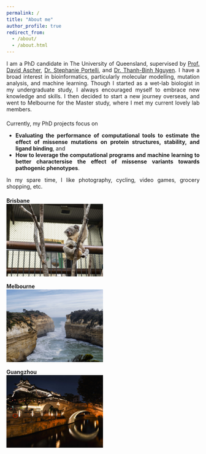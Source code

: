```yaml
---
permalink: /
title: "About me"
author_profile: true
redirect_from: 
  - /about/
  - /about.html
---
```


<div style="text-align: justify; margin-bottom: 20px;">
I am a PhD candidate in The University of Queensland, supervised by <a href="https://researchers.uq.edu.au/researcher/33027" target="_blank">Prof. David Ascher</a>, <a href="https://scholar.google.com/citations?user=UaA7NQsAAAAJ&hl=en" target="_blank">Dr. Stephanie Portelli</a>, and <a href="https://scholar.google.co.uk/citations?hl=en&user=tHGepncAAAAJ&view_op=list_works&sortby=pubdate" target="_blank">Dr. Thanh-Binh Nguyen</a>. I have a broad interest in bioinformatics, particularly molecular modelling, mutation analysis, and machine learning. Though I started as a wet-lab biologist in my undergraduate study, I always encouraged myself to embrace new knowledge and skills. I then decided to start a new journey overseas, and went to Melbourne for the Master study, where I met my current lovely lab members. 
</div>

<div style="text-align: justify; margin-bottom: 5px;">
Currently, my PhD projects focus on 
</div>

<div style="text-align: justify; margin-bottom: 5px;">
  <ul>
    <li><b>Evaluating the performance of computational tools to estimate the effect of missense mutations on protein structures, stability, and ligand binding</b>, and </li>
    <li><b>How to leverage the computational programs and machine learning to better charactersise the effect of missense variants towards pathogenic phenotypes</b>.</li>
  </ul>
</div>

<div style="text-align: justify; margin-bottom: 20px;">
In my spare time, I like photography, cycling, video games, grocery shopping, etc.
</div>


**Brisbane**
<br>
<img src="/images/koala/1713851532854.jpg" width="50%" height="50%">

**Melbourne**
<br>
<img src="/images/great_ocean_road/DSC02745.jpg" width="50%" height="50%">

**Guangzhou**
<br>
<img src="/images/guangzhou/DSC02472.jpg" width="50%" height="50%">


